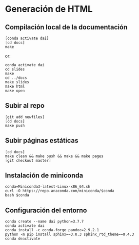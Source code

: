 
# Generación de HTML

## Compilación local de la documentación

    [conda activate dai]
    [cd docs]
    make

or:

    conda activate dai
    cd slides
    make
    cd ../docs
    make slides
    make html
    make open

## Subir al repo

    [git add newfiles]
    [cd docs]
    make push

## Subir páginas estáticas

    [cd docs]
    make clean && make push && make && make pages
    [git checkout master]

## Instalación de miniconda

    conda=Miniconda3-latest-Linux-x86_64.sh 
    curl -O https://repo.anaconda.com/miniconda/$conda
    bash $conda

## Configuración del entorno

    conda create --name dai python=3.7.7
    conda activate dai
    conda install -c conda-forge pandoc=2.9.2.1
    python -m pip install sphinx==3.0.3 sphinx_rtd_theme==0.4.3
    conda deactivate
